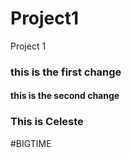 # Project1
Project 1 
### this is the first change
#### this is the second change
### This is Celeste
#BIGTIME 